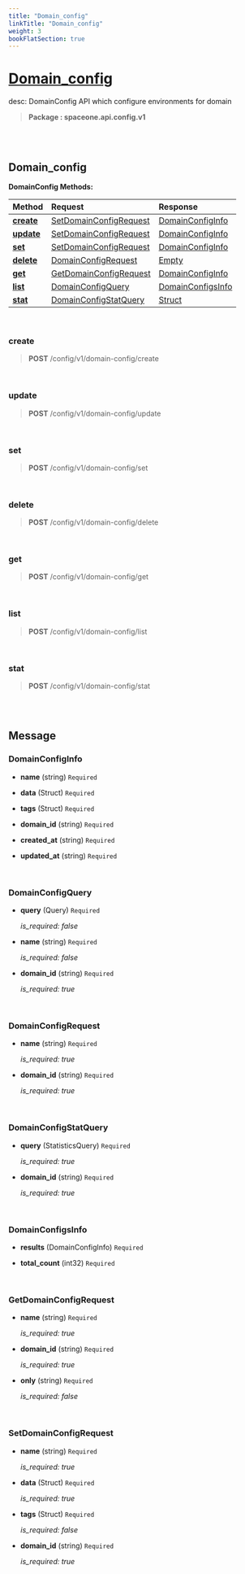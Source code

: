 ```yaml
---
title: "Domain_config"
linkTitle: "Domain_config"
weight: 3
bookFlatSection: true
---
```

# [Domain_config](#Domain_config)
desc: DomainConfig API which configure environments for domain


>  **Package : spaceone.api.config.v1**

<br>
<br>

## Domain_config





**DomainConfig Methods:**


| Method | Request | Response |
| :----- | :-------- | :-------- |
| [**create**](./DomainConfig#create) | [SetDomainConfigRequest](DomainConfig#setdomainconfigrequest) | [DomainConfigInfo](./DomainConfig#domainconfiginfo) |
| [**update**](./DomainConfig#update) | [SetDomainConfigRequest](DomainConfig#setdomainconfigrequest) | [DomainConfigInfo](./DomainConfig#domainconfiginfo) |
| [**set**](./DomainConfig#set) | [SetDomainConfigRequest](DomainConfig#setdomainconfigrequest) | [DomainConfigInfo](./DomainConfig#domainconfiginfo) |
| [**delete**](./DomainConfig#delete) | [DomainConfigRequest](DomainConfig#domainconfigrequest) | [Empty](./DomainConfig#empty) |
| [**get**](./DomainConfig#get) | [GetDomainConfigRequest](DomainConfig#getdomainconfigrequest) | [DomainConfigInfo](./DomainConfig#domainconfiginfo) |
| [**list**](./DomainConfig#list) | [DomainConfigQuery](DomainConfig#domainconfigquery) | [DomainConfigsInfo](./DomainConfig#domainconfigsinfo) |
| [**stat**](./DomainConfig#stat) | [DomainConfigStatQuery](DomainConfig#domainconfigstatquery) | [Struct](./DomainConfig#struct) |



    
<br>

### create





> **POST** /config/v1/domain-config/create
>






    
<br>

### update





> **POST** /config/v1/domain-config/update
>






    
<br>

### set





> **POST** /config/v1/domain-config/set
>






    
<br>

### delete





> **POST** /config/v1/domain-config/delete
>






    
<br>

### get





> **POST** /config/v1/domain-config/get
>






    
<br>

### list





> **POST** /config/v1/domain-config/list
>






    
<br>

### stat





> **POST** /config/v1/domain-config/stat
>






    


<br>
<br>

## Message



### DomainConfigInfo
* **name** (string)  `Required` 

    
* **data** (Struct)  `Required` 

    
* **tags** (Struct)  `Required` 

    
* **domain_id** (string)  `Required` 

    
* **created_at** (string)  `Required` 

    
* **updated_at** (string)  `Required` 

    <br>

### DomainConfigQuery
* **query** (Query)  `Required` 

  *is_required: false*

    
* **name** (string)  `Required` 

  *is_required: false*

    
* **domain_id** (string)  `Required` 

  *is_required: true*

    <br>

### DomainConfigRequest
* **name** (string)  `Required` 

  *is_required: true*

    
* **domain_id** (string)  `Required` 

  *is_required: true*

    <br>

### DomainConfigStatQuery
* **query** (StatisticsQuery)  `Required` 

  *is_required: true*

    
* **domain_id** (string)  `Required` 

  *is_required: true*

    <br>

### DomainConfigsInfo
* **results** (DomainConfigInfo)  `Required` 

    
* **total_count** (int32)  `Required` 

    <br>

### GetDomainConfigRequest
* **name** (string)  `Required` 

  *is_required: true*

    
* **domain_id** (string)  `Required` 

  *is_required: true*

    
* **only** (string)  `Required` 

  *is_required: false*

    <br>

### SetDomainConfigRequest
* **name** (string)  `Required` 

  *is_required: true*

    
* **data** (Struct)  `Required` 

  *is_required: true*

    
* **tags** (Struct)  `Required` 

  *is_required: false*

    
* **domain_id** (string)  `Required` 

  *is_required: true*

    <br>
